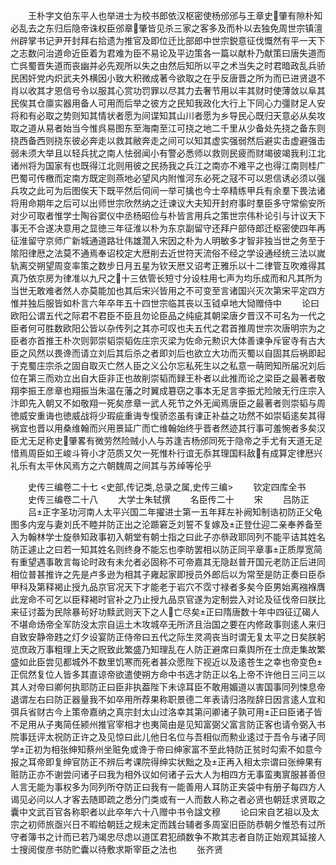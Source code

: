 <!-- { "loadSidebar": true } -->
　　王朴字文伯东平人也举进士为校书郎依汉枢密使杨邠邠与王章史肇有隙朴知必乱去之东归后隐帝诛权臣邠章肇皆见杀三家之客多及而朴以去独免周世宗镇澶州辟掌书记尹开封拜右拾遗为推官及即位迁比部郎中世宗鋭意征伐慨然有平一天下之志数问治道命近臣着为君难为臣不易论及平边策各一篇以献朴乃献策曰唐失道而亡呉蜀晋失道而丧幽并必先观所以失之由然后知所以平之术当失之时君暗政乱兵骄民困奸党内炽武夫外横因小致大积微成著今欲取之在乎反唐晋之所为而已进贤退不肖以收其才恩信号令以服其心赏功罚罪以尽其力去奢节用以丰其财时使薄敛以阜其民俟其仓廪实器用备人可用而后举之彼方之民知我政化大行上下同心力彊财足人安将和有必取之势则知其情状者愿为间谍知其山川者愿为乡导民心既归天意必从矣攻取之道从易者始当今惟呉易图东至海南至江可挠之地二千里从少备处先挠之备东则挠西备西则挠东彼必奔走以救其敝奔走之间可以知其虚实强弱然后避实击虚避强击弱未须大举且以轻兵扰之南人怯弱闻小有警必悉师以救则民疲而财竭彼竭我利江北诸州将为国家有也既得江北则用彼之民扬我之兵江之南亦不难平之也得江南则桂广巴蜀可传檄而定南方既定则燕地必望风内附惟河东必死之冦不可以恩信诱必须以强兵攻之此可为后图俟天下既平然后伺间一举可擒也今士卒精练甲兵有余羣下畏法诸将用命期年之后可以出师世宗欣然纳之迁谏议大夫知开封府事时羣臣多守常偷安所对少可取者惟学士陶谷窦仪中丞杨昭俭与朴皆言用兵之策世宗伟朴论引与计议天下事无不合遂决意用之显徳三年征淮以朴为东京副留守还拜户部侍郎迁枢密使四年再征淮留守京师广新城通道路壮伟雄濶入宋因之朴为人明敏多才智非独当世之务至于隂阳律厯之法莫不通焉奉诏校定大厯削去近世符天流俗不经之学设通经统三法以嵗轨离交朔望周变率策之数步日月五星为钦天厯又诏考正雅乐以十二律管互吹难得其真乃依京房为律准以九尺之十三依管长短寸分设柱用七声为均乐成而和凡其所为当世无敢难者然人亦莫能加也其后宋兴皆用之不可变至言诸国兴灭次第宋平定四方惟并独后服皆如朴言六年卒年五十四世宗临其丧以玉钺卓地大恸赠侍中
　　论曰欧阳公谓五代之际君不君臣不臣且勿论臣品之纯疵其朝梁唐夕晋汉不可名为一代之臣者何可胜数欧阳公皆以杂传列之其亦可叹也夫五代之君首推周世宗次唐明宗为之臣者亦首推王朴次则郭崇韬崇韬佐庄宗灭梁为佐命元勲识大体善谏争斥宦寺有古大臣之风然以畏谗而请立刘后其后杀之者即刘后也欲立大功而灭蜀以自固其后祸即起于克蜀庄宗杀之固自取灭亡然人臣之义公尔忘私死生以之私意一萌罔知所届况刘后位在第三而劝立出自大臣非正也故削崇韬而録王朴者以此推而论之梁臣之最著者敬翔李振王彦章也翔振当朱温在藩之时翼成簒窃之事本无足言李振尤险陂无行庄宗入汴即先入朝又不如敬翔一死矣彦章一武人死节之外无闻焉唐臣之最著者则崇韬与周徳威安重诲也徳威战将少瑕疵重诲专愎骄恣虽有谏正补益之功然不如崇韬逺矣其得祸宜也晋以用桑维翰而兴用景延广而亡维翰始终乎晋者然迹其行事可羞惋者多矣汉臣尤无足称史肇畧有微劳然险贼小人与苏逢吉杨邠同死于隐帝之手尤有天道无足惜焉周臣如王峻斗筲小才范质又欠一死惟朴行谊无忝其理国料敌有成算定律厯兴礼乐有太平休风焉方之六朝魏周之间其与苏绰等伦乎















　　史传三编卷二十七
<史部,传记类,总录之属,史传三编>
　　钦定四库全书
　　史传三编卷二十八
　　大学士朱轼撰
　　名臣传二十
　　宋
　　吕防正
　　吕正字圣功河南人太平兴国二年擢进士第一五年拜左补阙知制诰初防正父龟图多内宠与妻刘氏不睦并防正出之沦踬窘乏刘誓不复嫁及正登仕迎二亲奉养备至入为翰林学士旋叅知政事初入朝堂有朝士指之曰此子亦叅政耶同列不能平诘其姓名防正遽止之曰若一知其姓名则终身不能忘也李昉罢相以防正同平章事正质厚宽简有重望遇事敢言每论时政有未允者必固称不可帝嘉其无隐赵普开国元老防正后进同相位普甚推许之先是卢多逊为相其子雍起家即授员外郎后以为常至是防正奏曰臣忝甲科及第释褐止授九品京官况天下才能老于岩穴不霑寸禄者多矣今臣男始离襁褓膺此宠命不可乞以臣释褐时官补之乃止授九品京官遂为定制尝入对论及征伐帝曰朕比来征讨葢为民除暴茍好功黩武则天下之人亡尽矣正曰隋唐数十年中四征辽碣人不堪命炀帝全军防没太宗自运土木攻城卒无所济且治国之要在内修政事则逺人来归自致安静帝韪之灯夕设宴防正侍帝曰五代之际生灵凋丧当时谓无复太平之日矣朕躬览庶政万事粗理上天之贶致此繁盛乃知理乱在人防正避席曰乘舆所在士庶走集故繁盛如此臣尝见都城外不数里饥寒而死者甚众愿陛下视近以及逺苍生之幸也帝变色正侃然复位人皆多其直谅帝欲遣使朔方命中书选才防正以名上帝不许他日三问三以其人对帝曰卿何执耶防正曰臣非执葢陛下未谅耳臣不敢用媚道以害国事同列悚息帝退谓左右曰防正器量我不如卒用所荐果称职景德二年表请归洛陛辞日因言逺人宜和弭兵省财古今上策帝嘉纳之真宗封太山过洛幸其第问卿诸子孰可用正曰臣诸子皆不足用从子夷简任颍州推官宰相才也夷简由是见知富弼父富言防正客也请令弼入书院事廷评太祝防正许之及见惊曰此儿他日名位与吾相似而勲业逺过于吾令与诸子同学正初为相张绅知蔡州坐赃免或谗于帝曰绅家富不至此特防正贫时勾索不如意今报之耳帝即复绅官防正不辨后考课院得绅实状黜之及正再入相太宗谓曰张绅果有赃防正亦不谢尝问诸子曰我为相外议如何诸子云大人为相四方无事蛮夷賔服甚善但人言无能为事权多为同列所夺防正曰我有一能善用人耳防正夹袋中有册子每四方人谒见必问以人才客去随即疏之悉分门类或有一人而数人称之者必贤也朝廷求贤取之囊中文武百官各称职者以此卒年六十八赠中书令諡文穆
　　论曰宋自艺祖以及太宗之初师旅亟兴日不暇给朝廷之规未定而践台辅者多周室旧臣防恭朝夕惟恐有过所守者簿书之计而已若乃竭忠尽虑以道匡君犯顔数争不欺其志者自防正始观其延接人士搜阅俊彦书防贮囊以待敷求斯宰臣之法也
　　张齐贤

